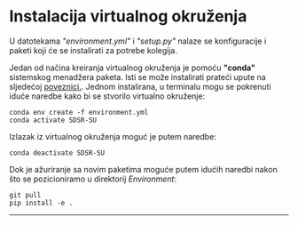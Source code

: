# Instalacija virtualnog okruženja 

U datotekama *"environment.yml"* i *"setup.py"* nalaze se konfiguracije i paketi koji će se instalirati za potrebe kolegija. 

Jedan od načina kreiranja virtualnog okruženja je pomoću **"conda"** sistemskog menadžera paketa. Isti se može instalirati prateći upute na sljedećoj [poveznici.](https://docs.conda.io/projects/conda/en/stable/user-guide/install/index.html). Jednom instalirana, u terminalu mogu se pokrenuti iduće naredbe kako bi se stvorilo virtualno okruženje:

```
conda env create -f environment.yml
conda activate SDSR-SU
```

Izlazak iz virtualnog okruženja moguć je putem naredbe:

```
conda deactivate SDSR-SU
```

Dok je ažuriranje sa novim paketima moguće putem idućih naredbi nakon što se pozicioniramo u direktorij *Environment*:

```
git pull
pip install -e .
```
---


